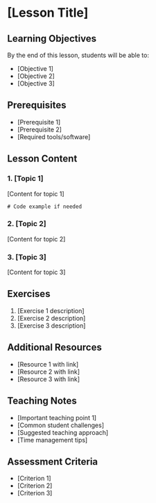 # [Lesson Title]

## Learning Objectives
By the end of this lesson, students will be able to:
- [Objective 1]
- [Objective 2]
- [Objective 3]

## Prerequisites
- [Prerequisite 1]
- [Prerequisite 2]
- [Required tools/software]

## Lesson Content

### 1. [Topic 1]
[Content for topic 1]

```[language]
# Code example if needed
```

### 2. [Topic 2]
[Content for topic 2]

### 3. [Topic 3]
[Content for topic 3]

## Exercises
1. [Exercise 1 description]
2. [Exercise 2 description]
3. [Exercise 3 description]

## Additional Resources
- [Resource 1 with link]
- [Resource 2 with link]
- [Resource 3 with link]

## Teaching Notes
- [Important teaching point 1]
- [Common student challenges]
- [Suggested teaching approach]
- [Time management tips]

## Assessment Criteria
- [Criterion 1]
- [Criterion 2]
- [Criterion 3]
